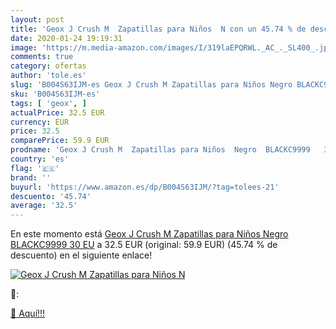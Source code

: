 ```yaml
---
layout: post
title: 'Geox J Crush M  Zapatillas para Niños  N con un 45.74 % de descuento'
date: 2020-01-24 19:19:31
image: 'https://m.media-amazon.com/images/I/319laEPQRWL._AC_._SL400_.jpg'
comments: true
category: ofertas
author: 'tole.es'
slug: 'B004S63IJM-es Geox J Crush M Zapatillas para Niños Negro BLACKC9999 30 EU'
sku: 'B004S63IJM-es'
tags: [ 'geox', ]
actualPrice: 32.5 EUR
currency: EUR
price: 32.5
comparePrice: 59.9 EUR
prodname: 'Geox J Crush M  Zapatillas para Niños  Negro  BLACKC9999   30 EU'
country: 'es'
flag: '🇪🇸'
brand: ''
buyurl: 'https://www.amazon.es/dp/B004S63IJM/?tag=tolees-21'
descuento: '45.74'
average: '32.5'
---
```


En este momento está [Geox J Crush M  Zapatillas para Niños  Negro  BLACKC9999   30 EU](https://www.amazon.es/dp/B004S63IJM/?tag=tolees-21) a 32.5 EUR (original: 59.9 EUR) (45.74 %  de descuento) en el siguiente enlace!

[![Geox J Crush M  Zapatillas para Niños  N](https://m.media-amazon.com/images/I/319laEPQRWL._AC_._SL400_.jpg)](https://www.amazon.es/dp/B004S63IJM/?tag=tolees-21)

🔎:


[🛒 Aquí!!!](https://www.amazon.es/dp/B004S63IJM/?tag=tolees-21)
